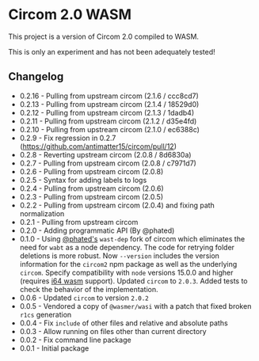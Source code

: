 # Circom 2.0 WASM

This project is a version of Circom 2.0 compiled to WASM.

This is only an experiment and has not been adequately tested!

## Changelog

-   0.2.16 - Pulling from upstream circom (2.1.6 / ccc8cd7)
-   0.2.13 - Pulling from upstream circom (2.1.4 / 18529d0)
-   0.2.12 - Pulling from upstream circom (2.1.3 / 1dadb4)
-   0.2.11 - Pulling from upstream circom (2.1.2 / d35e4fd)
-   0.2.10 - Pulling from upstream circom (2.1.0 / ec6388c)
-   0.2.9 - Fix regression in 0.2.7 (https://github.com/antimatter15/circom/pull/12)
-   0.2.8 - Reverting upstream circom (2.0.8 / 8d6830a)
-   0.2.7 - Pulling from upstream circom (2.0.8 / c7971d7)
-   0.2.6 - Pulling from upstream circom (2.0.8)
-   0.2.5 - Syntax for adding labels to logs
-   0.2.4 - Pulling from upstream circom (2.0.6)
-   0.2.3 - Pulling from upstream circom (2.0.5)
-   0.2.2 - Pulling from upstream circom (2.0.4) and fixing path normalization
-   0.2.1 - Pulling from upstream circom
-   0.2.0 - Adding programmatic API (By @phated)
-   0.1.0 - Using [@phated's](https://github.com/phated/circom/tree/phated/wast-dep) `wast-dep` fork
    of circom which eliminates the need for `wabt` as a node dependency. The code for retrying
    folder deletions is more robust. Now `--version` includes the version information for the
    `circom2` npm package as well as the underlying `circom`. Specify compatibility with `node`
    versions 15.0.0 and higher (requires
    [i64 wasm](https://github.com/WebAssembly/proposals/issues/7) support). Updated `circom` to
    `2.0.3`. Added tests to check the behavior of the implementation.
-   0.0.6 - Updated `circom` to version `2.0.2`
-   0.0.5 - Vendored a copy of `@wasmer/wasi` with a patch that fixed broken `r1cs` generation
-   0.0.4 - Fix `include` of other files and relative and absolute paths
-   0.0.3 - Allow running on files other than current directory
-   0.0.2 - Fix command line package
-   0.0.1 - Initial package
